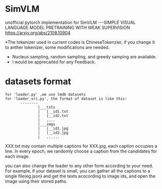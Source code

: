 # SimVLM
unofficial pytorch implementation for SimVLM ---SIMPLE VISUAL LANGUAGE MODEL PRETRAINING WITH WEAK SUPERVISION
https://arxiv.org/abs/2108.10904

*The tokenizer used in current codes is ChineseTokenzier, if you change it to anther tokenizer, some modifications are needed.
* Nucleus sampling, random sampling, and greedy samping are available.
* I would be apprecaited for any Feedback. 
# datasets format
    for 'loader.py' ,we use lmdb datasets
    for 'loader_ori.py', the format of dataset is like this:
           --------
                   |___txts
                   |   |__id1.txt
                   |   |__id2.txt
                   |   ....
                   |___imgs
                   |   |__id1.jpg
                   |   |__id2.jpg
                   |   ......
XXX.txt may contain multiple captions for XXX.jpg, each caption occupies a line. In every epoch, we randomly choose a caption from the candidates for each image. 

you can also change the loader to any other form according to your need. For example, if your dataset is small, you can gather all the captions to a single file(eg.json) and get the texts acocording to image ids, and open the image using their stored paths.
